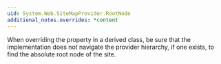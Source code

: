 ```yaml
---
uid: System.Web.SiteMapProvider.RootNode
additional_notes.overrides: *content
---
```


<p>When overriding the <xref href="System.Web.SiteMapProvider.RootNode"></xref> property in a derived class, be sure that the implementation does not navigate the provider hierarchy, if one exists, to find the absolute root node of the site.</p>


